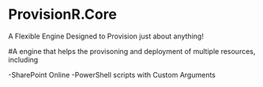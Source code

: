 # ProvisionR.Core
A Flexible Engine Designed to Provision just about anything!

#A engine that helps the provisoning and deployment of multiple resources, including

-SharePoint Online
-PowerShell scripts with Custom Arguments
